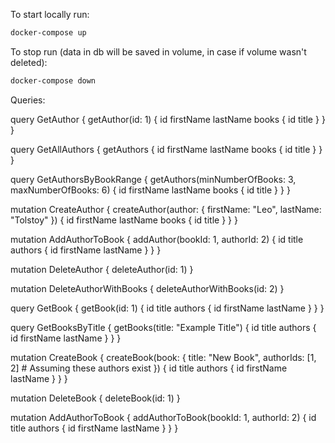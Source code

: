 To start locally run: 

```bash
docker-compose up
```

To stop run (data in db will be saved in volume, in case if volume wasn't deleted): 

```bash
docker-compose down
```

Queries:

query GetAuthor {
  getAuthor(id: 1) {
    id
    firstName
    lastName
    books {
      id
      title
    }
  }
}

query GetAllAuthors {
  getAuthors {
    id
    firstName
    lastName
    books {
      id
      title
    }
  }
}

query GetAuthorsByBookRange {
  getAuthors(minNumberOfBooks: 3, maxNumberOfBooks: 6) {
    id
    firstName
    lastName
    books {
      id
      title
    }
  }
}

mutation CreateAuthor {
  createAuthor(author: {
    firstName: "Leo",
    lastName: "Tolstoy"
  }) {
    id
    firstName
    lastName
    books {
      id
      title
    }
  }
}

mutation AddAuthorToBook {
  addAuthor(bookId: 1, authorId: 2) {
    id
    title
    authors {
      id
      firstName
      lastName
    }
  }
}

mutation DeleteAuthor {
  deleteAuthor(id: 1)
}

mutation DeleteAuthorWithBooks {
  deleteAuthorWithBooks(id: 2)
}

query GetBook {
  getBook(id: 1) {
    id
    title
    authors {
      id
      firstName
      lastName
    }
  }
}

query GetBooksByTitle {
  getBooks(title: "Example Title") {
    id
    title
    authors {
      id
      firstName
      lastName
    }
  }
}

mutation CreateBook {
  createBook(book: {
    title: "New Book",
    authorIds: [1, 2]  # Assuming these authors exist
  }) {
    id
    title
    authors {
      id
      firstName
      lastName
    }
  }
}

mutation DeleteBook {
  deleteBook(id: 1)
}

mutation AddAuthorToBook {
  addAuthorToBook(bookId: 1, authorId: 2) {
    id
    title
    authors {
      id
      firstName
      lastName
    }
  }
}